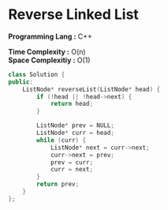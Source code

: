 # Reverse Linked List

**Programming Lang :** C++

**Time Complexity :** O(n)  
**Space Complexitiy :** O(1)

```cpp
class Solution {
public:
    ListNode* reverseList(ListNode* head) {
        if (!head || !head->next) {
            return head;
        }

        ListNode* prev = NULL;
        ListNode* curr = head;
        while (curr) {
            ListNode* next = curr->next;
            curr->next = prev;
            prev = curr;
            curr = next;
        }
        return prev;
    }
};
```
